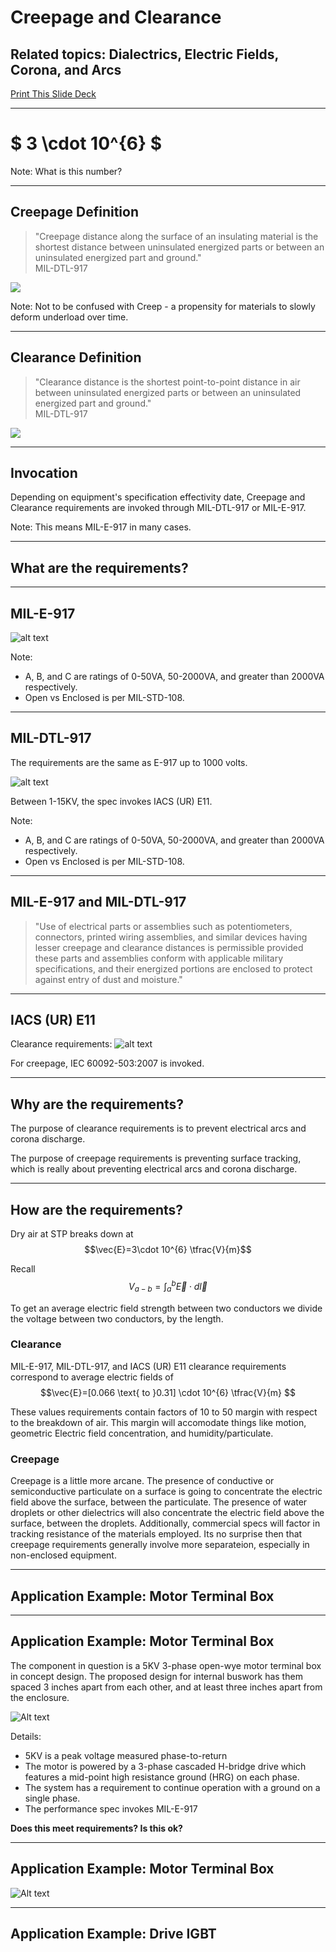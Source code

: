 # Creepage and Clearance

## Related topics: Dialectrics, Electric Fields, Corona, and Arcs

[Print This Slide Deck](?print-pdf)

---

# $ 3 \cdot 10^{6} $

Note: What is this number?

---

## Creepage Definition
>"Creepage distance along the surface of an insulating material is the shortest distance between uninsulated energized parts or between an uninsulated energized part and ground."  
> MIL-DTL-917

![](content/creepage_and_clearance.png)

Note: Not to be confused with Creep - a propensity for materials to slowly deform underload over time.

---

## Clearance Definition
>"Clearance distance is the shortest point-to-point distance in air between uninsulated energized parts or between an uninsulated energized part and ground."  
> MIL-DTL-917  

![](content/creepage_and_clearance.png)

---

## Invocation

Depending on equipment's specification effectivity date, Creepage and Clearance requirements are invoked through MIL-DTL-917 or MIL-E-917.

Note: This means MIL-E-917 in many cases.

---

## What are the requirements?

------

## MIL-E-917
![alt text](content/mil-e-917-table-1.png)

Note: 
- A, B, and C are ratings of 0-50VA, 50-2000VA, and greater than 2000VA respectively.
- Open vs Enclosed is per MIL-STD-108.

------

## MIL-DTL-917

The requirements are the same as E-917 up to 1000 volts.

![alt text](content/mil-dtl-917-table-3.png)

Between 1-15KV, the spec invokes IACS (UR) E11. 

Note: 
- A, B, and C are ratings of 0-50VA, 50-2000VA, and greater than 2000VA respectively.
- Open vs Enclosed is per MIL-STD-108.

------

## MIL-E-917 and MIL-DTL-917

>"Use of electrical parts or assemblies such as potentiometers, connectors, printed wiring assemblies, and similar devices having lesser creepage and clearance distances is permissible provided these parts and assemblies conform with applicable military specifications, and their energized portions are enclosed to protect against entry of dust and moisture."

------

## IACS (UR) E11
Clearance requirements:
![alt text](content/e11.png)  

For creepage, IEC 60092-503:2007 is invoked.

---

## Why are the requirements?

The purpose of clearance requirements is to prevent electrical arcs and corona discharge.  

The purpose of creepage requirements is preventing surface tracking, which is really about preventing electrical arcs and corona discharge.

---

## How are the requirements?

Dry air at STP breaks down at $$\vec{E}=3\cdot 10^{6} \tfrac{V}{m}$$

Recall $$ V_{a-b} = \int_{a}^{b}\vec{E} \cdot d\vec{l} $$

To get an average electric field strength between two conductors we divide the voltage between two conductors, by the length.

### Clearance

MIL-E-917, MIL-DTL-917, and IACS (UR) E11 clearance requirements correspond to average electric fields of $$\vec{E}=[0.066 \text{ to }0.31] \cdot 10^{6} \tfrac{V}{m} $$ 

These values requirements contain factors of 10 to 50 margin with respect to the breakdown of air.  This margin will accomodate things like motion, geometric Electric field concentration, and humidity/particulate.

### Creepage

Creepage is a little more arcane.  The presence of conductive or semiconductive particulate on a surface is going to concentrate the electric field above the surface, between the particulate.  The presence of water droplets or other dielectrics will also concentrate the electric field above the surface, between the droplets.  Additionally, commercial specs will factor in tracking resistance of the materials employed.  Its no surprise then that creepage requirements generally involve more separateion, especially in non-enclosed equipment.



---

## Application Example: Motor Terminal Box

------

## Application Example: Motor Terminal Box

The component in question is a 5KV 3-phase open-wye motor terminal box in concept design.  The proposed design for internal buswork has them spaced 3 inches apart from each other, and at least three inches apart from the enclosure.  

![Alt text](content/example-motor-arrangement.png)

Details:
- 5KV is a peak voltage measured phase-to-return
- The motor is powered by a 3-phase cascaded H-bridge drive which features a mid-point high resistance ground (HRG) on each phase.
- The system has a requirement to continue operation with a ground on a single phase.
- The performance spec invokes MIL-E-917

**Does this meet requirements? Is this ok?**

------

## Application Example: Motor Terminal Box

![Alt text](content/example-motor-schematic.png)

---

## Application Example: Drive IGBT
